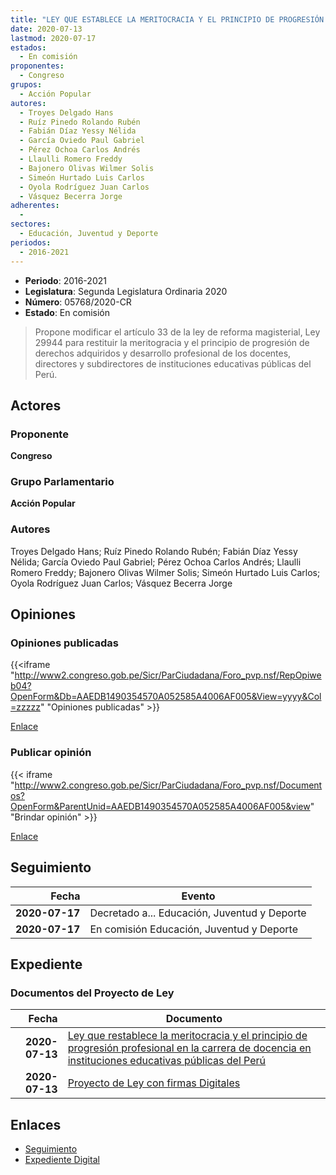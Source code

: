 ```yaml
---
title: "LEY QUE ESTABLECE LA MERITOCRACIA Y EL PRINCIPIO DE PROGRESIÓN PROFESIONAL EN LA CARRERA DE DOCENCIA EN INSTITUCIONES EDUCATIVAS PÚBLICAS DEL PERÚ"
date: 2020-07-13
lastmod: 2020-07-17
estados: 
  - En comisión
proponentes: 
  - Congreso
grupos: 
  - Acción Popular
autores: 
  - Troyes Delgado Hans
  - Ruíz Pinedo Rolando Rubén
  - Fabián Díaz Yessy Nélida
  - García Oviedo Paul Gabriel
  - Pérez Ochoa Carlos Andrés
  - Llaulli Romero Freddy
  - Bajonero Olivas Wilmer Solis
  - Simeón Hurtado Luis Carlos
  - Oyola Rodríguez Juan Carlos
  - Vásquez Becerra Jorge
adherentes: 
  - 
sectores: 
  - Educación, Juventud y Deporte
periodos: 
  - 2016-2021
---
```


- **Periodo**: 2016-2021
- **Legislatura**: Segunda Legislatura Ordinaria 2020
- **Número**: 05768/2020-CR
- **Estado**: En comisión

> Propone modificar el artículo 33 de la ley de reforma magisterial, Ley 29944 para restituir la meritogracia y el principio de progresión de derechos adquiridos y desarrollo profesional de los docentes, directores y subdirectores de instituciones educativas públicas del Perú.


## Actores

### Proponente

**Congreso**

### Grupo Parlamentario

**Acción Popular**

### Autores

Troyes Delgado Hans; Ruíz Pinedo Rolando Rubén; Fabián Díaz Yessy Nélida; García Oviedo Paul Gabriel; Pérez Ochoa Carlos Andrés; Llaulli Romero Freddy; Bajonero Olivas Wilmer Solis; Simeón Hurtado Luis Carlos; Oyola Rodríguez Juan Carlos; Vásquez Becerra Jorge


## Opiniones

### Opiniones publicadas

{{<iframe "http://www2.congreso.gob.pe/Sicr/ParCiudadana/Foro_pvp.nsf/RepOpiweb04?OpenForm&Db=AAEDB1490354570A052585A4006AF005&View=yyyy&Col=zzzzz" "Opiniones publicadas" >}}

[Enlace](http://www2.congreso.gob.pe/Sicr/ParCiudadana/Foro_pvp.nsf/RepOpiweb04?OpenForm&Db=AAEDB1490354570A052585A4006AF005&View=yyyy&Col=zzzzz)
### Publicar opinión

{{< iframe "http://www2.congreso.gob.pe/Sicr/ParCiudadana/Foro_pvp.nsf/Documentos?OpenForm&ParentUnid=AAEDB1490354570A052585A4006AF005&view" "Brindar opinión" >}}

[Enlace](http://www2.congreso.gob.pe/Sicr/ParCiudadana/Foro_pvp.nsf/Documentos?OpenForm&ParentUnid=AAEDB1490354570A052585A4006AF005&view)

## Seguimiento

| Fecha | Evento |
|------:|--------|
| **2020-07-17** | Decretado a... Educación, Juventud y Deporte|
| **2020-07-17** | En comisión Educación, Juventud y Deporte|


## Expediente


### Documentos del Proyecto de Ley

| Fecha | Documento |
|------:|--------|
| **2020-07-13** | [Ley que restablece la meritocracia y el principio de progresión profesional en la carrera de docencia en instituciones educativas públicas del Perú](http://www.leyes.congreso.gob.pe/Documentos/2016_2021/Proyectos_de_Ley_y_de_Resoluciones_Legislativas/PL05768-20200713.pdf) |
| **2020-07-13** | [Proyecto de Ley con firmas Digitales](http://www.leyes.congreso.gob.pe/Documentos/2016_2021/Proyectos_de_Ley_y_de_Resoluciones_Legislativas/Proyectos_Firmas_digitales/PL05768.pdf) |

## Enlaces 

- [Seguimiento](http://www2.congreso.gob.pe/Sicr/TraDocEstProc/CLProLey2016.nsf/f7fff46988ca05b1052578e100829cc7/72ac13dbeb458f41052585a4007d5b3d?OpenDocument)
- [Expediente Digital](http://www2.congreso.gob.pe/Sicr/TraDocEstProc/CLProLey2016.nsf/f7fff46988ca05b1052578e100829cc7/72ac13dbeb458f41052585a4007d5b3d?OpenDocument&Click=05257FB7005EB655.eb71d0cf91d8294e05256cdf006b5706/$Body/0.1C6C)
